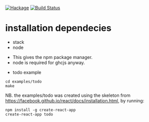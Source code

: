 [![Hackage](https://img.shields.io/hackage/v/glazier-react.svg)](https://hackage.haskell.org/package/glazier-react)
[![Build Status](https://secure.travis-ci.org/louispan/glazier-react.png?branch=master)](http://travis-ci.org/louispan/glazier-react)

# installation dependecies
* stack
* node
 - This gives the npm package manager.
 - node is required for ghcjs anyway.

* todo example
```
cd examples/todo
make
```
NB. the examples/todo was created using the skeleton from
https://facebook.github.io/react/docs/installation.html, by running:
```
npm install -g create-react-app
create-react-app todo
```